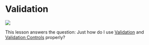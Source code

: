 # Validation

![](images/Icons/ico-lesson-4.svg)

This lesson answers the question: Just how do I use [Validation][validation] and [Validation Controls][controls]
properly?

[validation]: https://www.dotvvm.com/docs/tutorials/basics-validation
[controls]: https://www.dotvvm.com/docs/tutorials/basics-validator-controls
